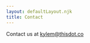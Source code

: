 ```yaml
---
layout: defaultLayout.njk
title: Contact
---
```


Contact us at [kylem@thisdot.co](mailto:kylem@thisdot.co)
